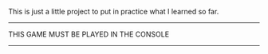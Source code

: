 This is just a little project to put in practice what I learned so far.
***************************************
THIS GAME MUST BE PLAYED IN THE CONSOLE
***************************************